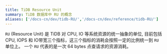 ```yaml
---
title: TiDB Resource Unit
summary: TiDB 数据库中 RU 的概念
aliases: ['/docs-cn/dev/tidb-RU/','/docs-cn/dev/reference/tidb-RU/']
---
```

`RU` (Resource Unit) 是 TiDB 对 CPU, IO 等系统资源的统一抽象的单位, 目前包括 CPU, IOPS 和 IO带宽三个指标，这三个指标的消耗会按照一定的比例统一到 `RU` 单位上。
一个 `RU` 代表的是一次 64 bytes 点查请求的资源消耗。